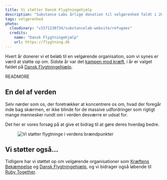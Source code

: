 ```yaml
---
title: Vi støtter Dansk Flygtningehjælp
description: "Substance Labs årlige donation til velgørenhed faldt i 2015 til Dansk Flygtningehjælp, som hjælper flygtninge i verdens brændpunkter."
tags: velgørenhed
photo:
  cloudinary: "v1571230734/substancelab-website/refugees"
  credits:
    name: "Dansk Flygtningehjælp"
    url: https://flygtning.dk
---
```


Hvert år donerer vi et beløb til en velgørende organisation, som vi synes er værd at støtte op om. Sidste år var det [kampen mod kræft](/articles/kraeftens-bekaempelse/), i år er valget faldet på [Dansk Flygtningehjælp](https://flygtning.dk/).

READMORE

## En del af verden

Selv nørder som os, der foretrækker at koncentrere os om, hvad der foregår inde bag skærmen, er ikke blinde for de massive udfordringer som rigtigt mange mennesker rundt om i verden desværre er udsat for.

Det her er vores forsøg på at give et bidrag til at gøre deres hverdag bedre.

<figure><img src="/images/articles/dansk_flygtningehjaelp_2016.jpg" alt="Vi støtter flygtninge i verdens brændpunkter"></figure>

## Vi støtter også...

Tidligere har vi støttet op om velgørende organisationer som [Kræftens Bekæmpelse](https://www.cancer.dk/) og [Dansk Flygtningehjælp](https://flygtning.dk/), og vi bidrager også løbende til [Ruby Together](https://www.rubytogether.com).
